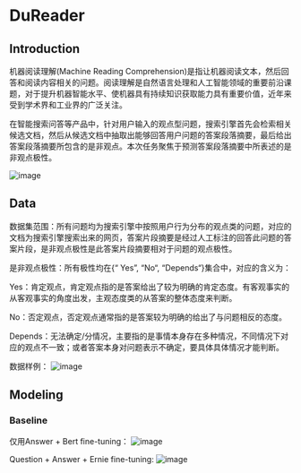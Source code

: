 # DuReader

## Introduction
机器阅读理解(Machine Reading Comprehension)是指让机器阅读文本，然后回答和阅读内容相关的问题。阅读理解是自然语言处理和人工智能领域的重要前沿课题，对于提升机器智能水平、使机器具有持续知识获取能力具有重要价值，近年来受到学术界和工业界的广泛关注。

在智能搜索问答等产品中，针对用户输入的观点型问题，搜索引擎首先会检索相关候选文档，然后从候选文档中抽取出能够回答用户问题的答案段落摘要，最后给出答案段落摘要所包含的是非观点。本次任务聚焦于预测答案段落摘要中所表述的是非观点极性。

![image](https://user-images.githubusercontent.com/28379709/78227660-2cc85e00-7500-11ea-8b5e-2965af5f159b.png)

## Data

数据集范围：所有问题均为搜索引擎中按照用户行为分布的观点类的问题，对应的文档为搜索引擎搜索出来的网页，答案片段摘要是经过人工标注的回答此问题的答案片段，是非观点极性是此答案片段摘要相对于问题的观点极性。

是非观点极性：所有极性均在{“ Yes”, “No“, “Depends“}集合中，对应的含义为：

Yes：肯定观点，肯定观点指的是答案给出了较为明确的肯定态度。有客观事实的从客观事实的角度出发，主观态度类的从答案的整体态度来判断。

No：否定观点，否定观点通常指的是答案较为明确的给出了与问题相反的态度。

Depends：无法确定/分情况，主要指的是事情本身存在多种情况，不同情况下对应的观点不一致；或者答案本身对问题表示不确定，要具体具体情况才能判断。

数据样例：
![image](https://user-images.githubusercontent.com/28379709/78228349-2ab2cf00-7501-11ea-85ba-72f930e86ee8.png)

## Modeling

### Baseline 
仅用Answer + Bert fine-tuning： ![image](https://user-images.githubusercontent.com/28379709/78228703-a14fcc80-7501-11ea-8eb0-1dbe34a72b8f.png) 

Question + Answer + Ernie fine-tuning: ![image](https://user-images.githubusercontent.com/28379709/79554824-342b6200-80d1-11ea-9b1b-ed1322df0727.png)
